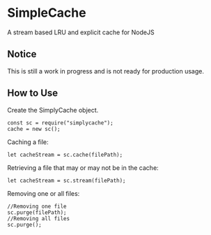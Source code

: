 # SimpleCache
A stream based LRU and explicit cache for NodeJS

## Notice
This is still a work in progress and is not ready for production usage.

## How to Use

Create the SimplyCache object.
```
const sc = require("simplycache");
cache = new sc();
```

Caching a file:
```
let cacheStream = sc.cache(filePath);
```

Retrieving a file that may or may not be in the cache:
```
let cacheStream = sc.stream(filePath);
```

Removing one or all files:
```
//Removing one file
sc.purge(filePath);
//Removing all files
sc.purge();
```
